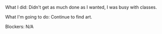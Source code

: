 What I did: Didn't get as much done as I wanted, I was busy with classes.

What I'm going to do: Continue to find art.

Blockers: N/A
